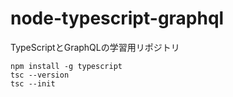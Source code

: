 # node-typescript-graphql

TypeScriptとGraphQLの学習用リポジトリ

```
npm install -g typescript
tsc --version
tsc --init

```

